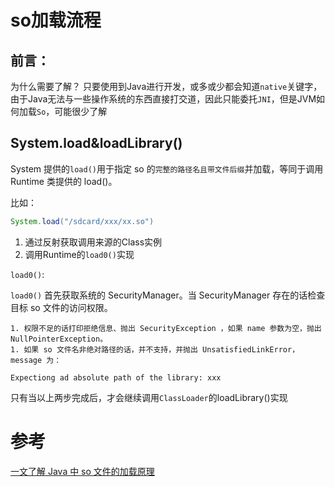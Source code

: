 # so加载流程
## 前言：

为什么需要了解？
只要使用到Java进行开发，或多或少都会知道`native`关键字，由于Java无法与一些操作系统的东西直接打交道，因此只能委托`JNI`，但是JVM如何加载`So`，可能很少了解



## System.load&loadLibrary()

System 提供的` load() `用于指定 so 的`完整的路径名且带文件后缀`并加载，等同于调用 Runtime 类提供的 load()。

比如：

```java
System.load("/sdcard/xxx/xx.so")
```

1. 通过反射获取调用来源的Class实例
2. 调用Runtime的`load0()`实现



`load0()`:

`load0()` 首先获取系统的 SecurityManager。当 SecurityManager 存在的话检查目标 so 文件的访问权限。

	1. 权限不足的话打印拒绝信息、抛出 SecurityException ，如果 name 参数为空，抛出 NullPointerException。
	1. 如果 so 文件名非绝对路径的话，并不支持，并抛出 UnsatisfiedLinkError，message 为：

```
Expectiong ad absolute path of the library: xxx
```

只有当以上两步完成后，才会继续调用`ClassLoader`的loadLibrary()实现

# 参考
[一文了解 Java 中 so 文件的加载原理](https://mp.weixin.qq.com/s/HVQvjDhhUuCrkBuOP8PJZw)